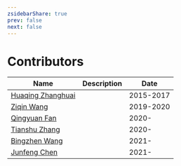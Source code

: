 ```yaml
---
zsidebarShare: true
prev: false
next: false
---
```


# Contributors

| Name                                              | Description | Date      |
| ------------------------------------------------- | ----------- | --------- |
| [Huaqing Zhanghuai](https://github.com/lightsing) |             | 2015-2017 |
| [Ziqin Wang](https://github.com/ziqin)            |             | 2019-2020 |
| [Qingyuan Fan](https://github.com/sparkcyf)       |             | 2020-     |
| [Tianshu Zhang]()                                 |             | 2020-     |
| [Bingzhen Wang](https://github.com/infiWang)      |             | 2021-     |
| [Junfeng Chen]()                                  |             | 2021-     |

